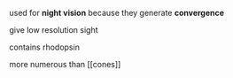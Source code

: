 used for **night vision** because they generate **convergence**

give low resolution sight

contains rhodopsin

more numerous than [[cones]]